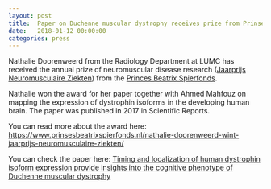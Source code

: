 ```yaml
---
layout: post
title:  Paper on Duchenne muscular dystrophy receives prize from Prinses Beatrix Spierfonds
date:   2018-01-12 00:00:00
categories: press
---
```

Nathalie Doorenweerd from the Radiology Department at LUMC has received the annual prize of neuromuscular disease research ([Jaarprijs Neuromusculaire Ziekten](https://www.prinsesbeatrixspierfonds.nl/wat-wij-doen/werkwijze/stimuleren-onderzoekstalent/)) from the [Princes Beatrix Spierfonds](https://www.prinsesbeatrixspierfonds.nl/).   

Nathalie won the award for her paper together with Ahmed Mahfouz on mapping the expression of dystrophin isoforms in the developing human brain. The paper was published in 2017 in Scientific Reports.  

You can read more about the award here: https://www.prinsesbeatrixspierfonds.nl/nathalie-doorenweerd-wint-jaarprijs-neuromusculaire-ziekten/


You can check the paper here: [Timing and localization of human dystrophin isoform expression provide insights into the cognitive phenotype of Duchenne muscular dystrophy](/publications/2017_sr_DMD/)
